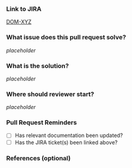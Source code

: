 ### Link to JIRA

[DOM-XYZ](https://dominodatalab.atlassian.net/browse/DOM-XYZ)

### What issue does this pull request solve?

_placeholder_

### What is the solution?

_placeholder_

### Where should reviewer start?

_placeholder_

### Pull Request Reminders

- [ ] Has relevant documentation been updated?
- [ ] Has the JIRA ticket(s) been linked above?

### References (optional)
